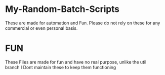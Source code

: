 # My-Random-Batch-Scripts
These are made for automation and Fun. Please do not rely on these for any commercial or even personal basis.

# FUN

These Files are made for fun and have no real purpose, unlike the util branch I Dont maintain these to keep them functioning
